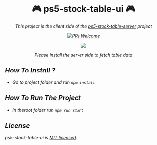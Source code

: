<div align="center">

# 🎮  ps5-stock-table-ui 🎮 

<i>This project is the client side of the [ps5-stock-table-server](https://github.com/SafaElmali/ps5-stock-table-server) project<br>
  
[![PRs Welcome](https://img.shields.io/badge/PRs-welcome-brightgreen.svg?style=flat-square)](http://makeapullrequest.com)

![](https://user-images.githubusercontent.com/17435062/107844119-dd221680-6de1-11eb-8286-a610de6703e1.png) 
  
<i>Please install the server side to fetch table data</i>

</div>

## How To Install ? 

- Go to project folder and run ```npm install``` 

## How To Run The Project

- In theroot folder run ```npm run start```

## License

ps5-stock-table-ui is [MIT licensed](./LICENSE).

